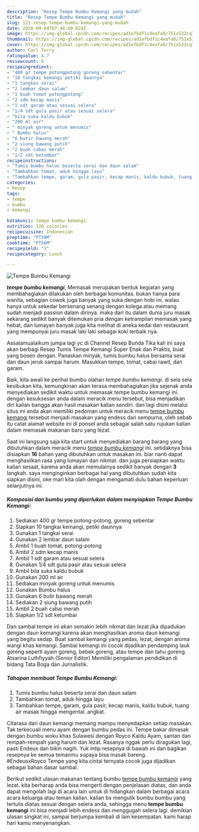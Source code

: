 ```yaml
---
description: "Resep Tempe Bumbu Kemangi yang mudah"
title: "Resep Tempe Bumbu Kemangi yang mudah"
slug: 121-resep-tempe-bumbu-kemangi-yang-mudah
date: 2020-09-04T07:48:50.624Z
image: https://img-global.cpcdn.com/recipes/ad1efbdf1c4eafa0/751x532cq70/tempe-bumbu-kemangi-foto-resep-utama.jpg
thumbnail: https://img-global.cpcdn.com/recipes/ad1efbdf1c4eafa0/751x532cq70/tempe-bumbu-kemangi-foto-resep-utama.jpg
cover: https://img-global.cpcdn.com/recipes/ad1efbdf1c4eafa0/751x532cq70/tempe-bumbu-kemangi-foto-resep-utama.jpg
author: Carl Terry
ratingvalue: 4.7
reviewcount: 6
recipeingredient:
- "400 gr tempe potongpotong goreng sebentar"
- "10 tangkai kemangi petiki daunnya"
- "1 tangkai serai"
- "2 lembar daun salam"
- "1 buah tomat potongpotong"
- "2 sdm kecap manis"
- "1 sdt garam atau sesuai selera"
- "1/4 sdt gula pasir atau sesuai selera"
- "bila suka kaldu bubuk"
- "200 ml air"
- " minyak goreng untuk menumis"
- " Bumbu halus"
- "6 butir bawang merah"
- "2 siung bawang putih"
- "2 buah cabai merah"
- "1/2 sdt ketumbar"
recipeinstructions:
- "Tumis bumbu halus beserta serai dan daun salam"
- "Tambahkan tomat, aduk hingga layu"
- "Tambahkan tempe, garam, gula pasir, kecap manis, kaldu bubuk, tuang air masak hingga mengental. angkat."
categories:
- Resep
tags:
- tempe
- bumbu
- kemangi

katakunci: tempe bumbu kemangi 
nutrition: 120 calories
recipecuisine: Indonesian
preptime: "PT39M"
cooktime: "PT56M"
recipeyield: "1"
recipecategory: Lunch

---
```



![Tempe Bumbu Kemangi](https://img-global.cpcdn.com/recipes/ad1efbdf1c4eafa0/751x532cq70/tempe-bumbu-kemangi-foto-resep-utama.jpg)

<b><i>tempe bumbu kemangi</i></b>, Memasak merupakan bentuk kegiatan yang membahagiakan dilakukan oleh berbagai komunitas. bukan hanya para wanita, sebagian cowok juga banyak yang suka dengan hobi ini. walau hanya untuk sekedar bersenang senang dengan kolega atau memang sudah menjadi passion dalam dirinya. maka dari itu dalam dunia juru masak sekarang sedikit banyak ditemukan pria dengan ketrampilan memasak yang hebat, dan lumayan banyak juga kita melihat di aneka kedai dan restaurant yang mempunyai juru masak laki laki sebagai koki terbaik nya.

Assalamualaikum jumpa lagi yc di Channel Resep Bunda Tika kali ini saya akan berbagi Resep Tumis Tempe Kemangi Super Enak dan Praktis, buat yang bosen dengan. Panaskan minyak, tumis bumbu halus bersama serai dan daun jeruk sampai harum. Masukkan tempe, tomat, cabai rawit, dan garam.

Baik, kita awali ke perihal bumbu olahan <i>tempe bumbu kemangi</i>. di sela sela kesibukan kita, kemungkinan akan terasa membahagiakan jika sejenak anda menyediakan sedikit waktu untuk memasak tempe bumbu kemangi ini. dengan kesuksesan anda dalam meracik menu tersebut, bisa menjadikan diri kalian bangga akan hasil masakan kalian sendiri. dan lagi disini melalui situs ini anda akan memiliki pedoman untuk meracik menu <u>tempe bumbu kemangi</u> tersebut menjadi masakan yang endess dan sempurna, oleh sebab itu catat alamat website ini di ponsel anda sebagai salah satu rujukan kalian dalam memasak makanan baru yang lezat.


Saat ini langsung saja kita start untuk menyediakan barang barang yang dibutuhkan dalam meracik menu <u><i>tempe bumbu kemangi</i></u> ini. setidaknya bisa disiapkan <b>16</b> bahan yang dibutuhkan untuk masakan ini. biar nanti dapat menghasilkan rasa yang lumayan dan nikmat. dan juga persiapkan waktu kalian sesaat, karena anda akan memulainya sedikit banyak dengan <b>3</b> langkah. saya menginginkan berbagai hal yang dibutuhkan sudah kita siapkan disini, oke mari kita olah dengan mengamati dulu bahan keperluan selanjutnya ini.

<!--inarticleads1-->

##### Komposisi dan bumbu yang diperlukan dalam menyiapkan Tempe Bumbu Kemangi:

1. Sediakan 400 gr tempe potong-potong, goreng sebentar
1. Siapkan 10 tangkai kemangi, petiki daunnya
1. Gunakan 1 tangkai serai
1. Gunakan 2 lembar daun salam
1. Ambil 1 buah tomat, potong-potong
1. Ambil 2 sdm kecap manis
1. Ambil 1 sdt garam atau sesuai selera
1. Gunakan 1/4 sdt gula pasir atau sesuai selera
1. Ambil bila suka kaldu bubuk
1. Gunakan 200 ml air
1. Sediakan  minyak goreng untuk menumis
1. Gunakan  Bumbu halus
1. Gunakan 6 butir bawang merah
1. Sediakan 2 siung bawang putih
1. Ambil 2 buah cabai merah
1. Siapkan 1/2 sdt ketumbar


Dan sambal tempe ini akan semakin lebih nikmat dan lezat jika dipadukan dengan daun kemangi karena akan menghasilkan aroma daun kemangi yang begitu sedap. Buat sambal kemangi yang pedas, lezat, dengan aroma wangi khas kemangi. Sambal kemangi ini cocok dijadikan pendamping lauk goreng seperti ayam goreng, bebek goreng, atau tempe dan tahu goreng. Atsarina Luthfiyyah (Senior Editor) Memiliki pengalaman pendidikan di bidang Tata Boga dan Jurnalistik. 

<!--inarticleads2-->

##### Tahapan membuat Tempe Bumbu Kemangi:

1. Tumis bumbu halus beserta serai dan daun salam
1. Tambahkan tomat, aduk hingga layu
1. Tambahkan tempe, garam, gula pasir, kecap manis, kaldu bubuk, tuang air masak hingga mengental. angkat.


Citarasa dari daun kemangi memang mampu menyedapkan setiap masakan. Tak terkecuali menu ayam dengan bumbu pedas ini. Tempe bakar dimasak dengan bumbu woku khas Sulawesi dengan Royco Kaldu Ayam, santan dan rempah-rempah yang harum dan lezat. Rasanya nggak perlu diragukan lagi, pasti Endeus dan bikin nagih. Yuk intip resepnya di bawah ini dan bagikan resepnya ke semua temanmu supaya bisa masak bareng. ⠀⠀⠀⠀⠀ #EndeusxRoyco Tempe yang kita cintai ternyata cocok juga dijadikan sebagai bahan dasar sambal. 

Berikut sedikit ulasan makanan tentang bumbu <u>tempe bumbu kemangi</u> yang lezat. kita berharap anda bisa mengerti dengan penjelasan diatas, dan anda dapat mengolah lagi di acara lain untuk di hidangkan dalam berbagai acara acara keluarga atau teman kalian. kalian bs mengulik bumbu bumbu yang tertulis diatas sesuai dengan selera anda, sehingga menu <b>tempe bumbu kemangi</b> ini bisa menjadi lebih endess dan menggugah selera lagi. demikian ulasan singkat ini, sampai berjumpa kembali di lain kesempatan. kami harap hari kamu menyenangkan.
